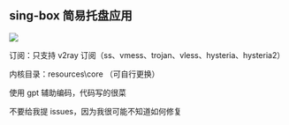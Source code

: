 ## sing-box 简易托盘应用

![](https://thumbsnap.com/i/cxhVn14K.png)

订阅：只支持 v2ray 订阅（ss、vmess、trojan、vless、hysteria、hysteria2）

内核目录：resources\core （可自行更换）

使用 gpt 辅助编码，代码写的很菜

不要给我提 issues，因为我很可能不知道如何修复
